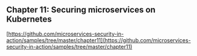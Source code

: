 ## Chapter 11: Securing microservices on Kubernetes

[https://github.com/microservices-security-in-action/samples/tree/master/chapter11](https://github.com/microservices-security-in-action/samples/tree/master/chapter11)
